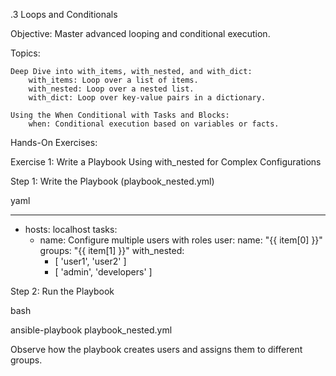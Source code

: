 .3 Loops and Conditionals

Objective: Master advanced looping and conditional execution.

Topics:

    Deep Dive into with_items, with_nested, and with_dict:
        with_items: Loop over a list of items.
        with_nested: Loop over a nested list.
        with_dict: Loop over key-value pairs in a dictionary.

    Using the When Conditional with Tasks and Blocks:
        when: Conditional execution based on variables or facts.

Hands-On Exercises:

Exercise 1: Write a Playbook Using with_nested for Complex Configurations

Step 1: Write the Playbook (playbook_nested.yml)

yaml

---
- hosts: localhost
  tasks:
    - name: Configure multiple users with roles
      user:
        name: "{{ item[0] }}"
        groups: "{{ item[1] }}"
      with_nested:
        - [ 'user1', 'user2' ]
        - [ 'admin', 'developers' ]

Step 2: Run the Playbook

bash

ansible-playbook playbook_nested.yml

Observe how the playbook creates users and assigns them to different groups.
